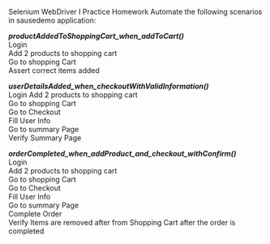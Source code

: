 Selenium WebDriver I Practice Homework
Automate the following scenarios in sausedemo application:

***productAddedToShoppingCart_when_addToCart()***  
Login  
Add 2 products to shopping cart  
Go to shopping Cart  
Assert correct items added  

***userDetailsAdded_when_checkoutWithValidInformation()***  
Login
Add 2 products to shopping cart  
Go to shopping Cart  
Go to Checkout  
Fill User Info  
Go to summary Page  
Verify Summary Page  

***orderCompleted_when_addProduct_and_checkout_withConfirm()***  
Login  
Add 2 products to shopping cart  
Go to shopping Cart  
Go to Checkout  
Fill User Info  
Go to summary Page  
Complete Order  
Verify Items are removed after from Shopping Cart after the order is completed